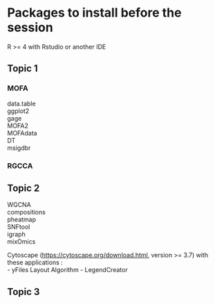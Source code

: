 # Packages to install before the session

R >= 4 with Rstudio or another IDE

## Topic 1  

### MOFA
data.table  
ggplot2  
gage  
MOFA2  
MOFAdata  
DT  
msigdbr  

### RGCCA

## Topic 2
WGCNA  
compositions  
pheatmap  
SNFtool  
igraph  
mixOmics  

Cytoscape (https://cytoscape.org/download.html, version >= 3.7) with these applications :  
	- yFiles Layout Algorithm
	- LegendCreator

## Topic 3
